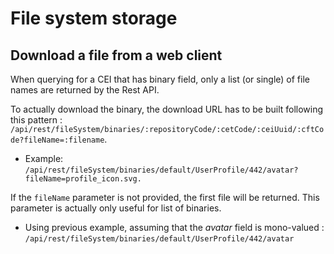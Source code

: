 # File system storage

## Download a file from a web client

When querying for a CEI that has binary field, only a list (or single) of file names are returned by the Rest API.

To actually download the binary, the download URL has to be built following this pattern : `/api/rest/fileSystem/binaries/:repositoryCode/:cetCode/:ceiUuid/:cftCode?fileName=:filename`.
- Example: `/api/rest/fileSystem/binaries/default/UserProfile/442/avatar?fileName=profile_icon.svg.`

If the `fileName` parameter is not provided, the first file will be returned. This parameter is actually only useful for list of binaries.
- Using previous example, assuming that the *avatar* field is mono-valued : `/api/rest/fileSystem/binaries/default/UserProfile/442/avatar`
